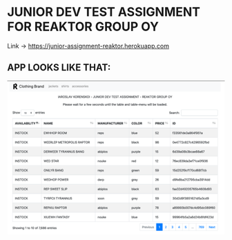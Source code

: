 # JUNIOR DEV TEST ASSIGNMENT FOR REAKTOR GROUP OY
Link → https://junior-assignment-reaktor.herokuapp.com

## APP LOOKS LIKE THAT:
![alt text](https://raw.githubusercontent.com/yaroslavkorenskoy/junior_test_assignment/main/junior-assignment-demo-image.png?raw=true)
